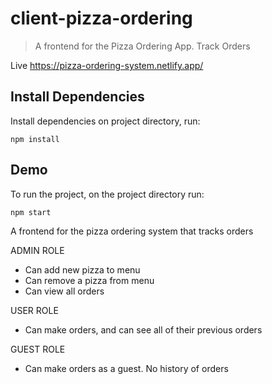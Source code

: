 # client-pizza-ordering
> A frontend for the Pizza Ordering App. Track Orders

Live https://pizza-ordering-system.netlify.app/

## Install Dependencies
Install dependencies on project directory, run:

```
npm install
```

## Demo
To run the project, on the project directory run:
```
npm start
```

A frontend for the pizza ordering system that tracks orders

ADMIN ROLE
- Can add new pizza to menu
- Can remove a pizza from menu
- Can view all orders

USER ROLE
- Can make orders, and can see all of their previous orders

GUEST ROLE
- Can make orders as a guest. No history of orders